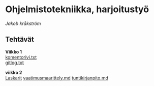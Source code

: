 # Ohjelmistotekniikka, harjoitustyö  
*Jakob kråkström*  
## Tehtävät  
__Viikko 1__  \
[komentorivi.txt](./laskarit/viikko1/komentorivi.txt)  \
[gitlog.txt](./laskarit/viikko1/gitlog.txt)  

__viikko 2__  \
[Laskarit](./laskarit/viikko2)
[vaatimusmaarittely.md](./dokumentaatio/vaatimusmaarittely.md)
[tuntikirjanpito.md](./dokumentaatio/tuntikirjanpito.md)
